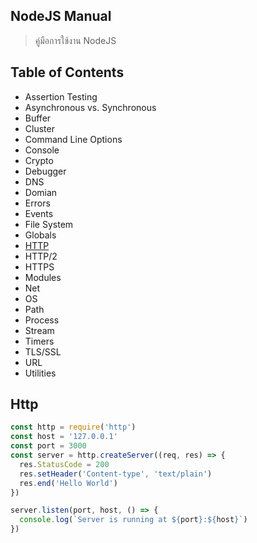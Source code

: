 ## NodeJS Manual
> คู่มือการใช้งาน NodeJS

## Table of Contents
- Assertion Testing
- Asynchronous vs. Synchronous
- Buffer
- Cluster
- Command Line Options
- Console
- Crypto
- Debugger
- DNS
- Domian
- Errors
- Events
- File System
- Globals
- [HTTP](#http)
- HTTP/2
- HTTPS
- Modules
- Net
- OS
- Path
- Process
- Stream
- Timers
- TLS/SSL
- URL
- Utilities

## Http
```javascript
const http = require('http')
const host = '127.0.0.1'
const port = 3000
const server = http.createServer((req, res) => {
  res.StatusCode = 200
  res.setHeader('Content-type', 'text/plain')
  res.end('Hello World')
})

server.listen(port, host, () => {
  console.log(`Server is running at ${port}:${host}`)
})
```